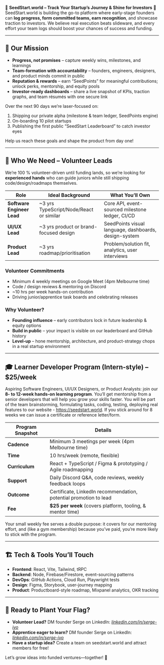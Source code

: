 🌟 **SeedStart.world – Track Your Startup’s Journey & Shine for Investors** 🚀
SeedStart.world is building the go-to platform where early-stage founders can **log progress, form committed teams, earn recognition**, and showcase traction to investors. We believe real execution beats slideware, and every effort your team logs should boost your chances of success and funding.

---

## 🌱 Our Mission

* **Progress, not promises** – capture weekly wins, milestones, and learnings
* **Team-formation with accountability** – founders, engineers, designers, and product minds commit in public
* **Reputation & rewards** – earn “SeedPoints” for meaningful contributions; unlock perks, mentorship, and equity pools
* **Investor-ready dashboards** – share a live snapshot of KPIs, traction graphs, and team résumés with one secure link

Over the next 90 days we’re laser-focused on:

1. Shipping our private alpha (milestone & team ledger, SeedPoints engine)
2. On-boarding 10 pilot startups
3. Publishing the first public “SeedStart Leaderboard” to catch investor eyes

Help us reach these goals and shape the product from day one!

---

## 🤝 Who We Need – Volunteer Leads

We’re 100 % volunteer-driven until funding lands, so we’re looking for **experienced hands** who can guide juniors while still shipping code/design/roadmaps themselves.

| Role                       | Ideal Background                         | What You’ll Own                                       |
| -------------------------- | ---------------------------------------- | ----------------------------------------------------- |
| **Software Engineer Lead** | \~3 yrs TypeScript/Node/React or similar | Core API, event-sourced milestone ledger, CI/CD       |
| **UI/UX Lead**             | \~3 yrs product or brand-focused design  | SeedPoints visual language, dashboards, design-system |
| **Product Lead**           | \~3 yrs roadmap/prioritisation           | Problem/solution fit, analytics, user interviews      |

### Volunteer Commitments

* Minimum 4 weekly meetings on Google Meet (4pm Melbourne time)
* Code / design reviews & mentoring on Discord
* \~10 hrs per week hands-on contribution
* Driving junior/apprentice task boards and celebrating releases

### Why Volunteer?

* **Founding influence** – early contributors lock in future leadership & equity options
* **Build in public** – your impact is visible on our leaderboard and GitHub history
* **Level-up** – hone mentorship, architecture, and product-strategy chops in a real startup environment

---

## 🎓 Learner Developer Program (Intern-style) – \$25/week

Aspiring Software Engineers, UI/UX Designers, or Product Analysts: join our **8- to 12-week hands-on learning program**.
You’ll get mentorship from a senior developers that will help you grow your skills faster.
You will be part of the team brainstorming, formulating tasks, coding, testing, deploying real features to our website - https://seedstart.world.
If you stick around for 8 weeks we can issue a certificate or reference letter/form.

| Program Snapshot | Details                                                                  |
| ---------------- | ------------------------------------------------------------------------ |
| **Cadence**      | Minimum 3 meetings per week (4pm Melbourne time)                         |
| **Time**         | 10 hrs/week (remote, flexible)                                           |
| **Curriculum**   | React + TypeScript / Figma & prototyping / Agile roadmapping             |
| **Support**      | Daily Discord Q\&A, code reviews, weekly feedback loops                  |
| **Outcome**      | Certificate, LinkedIn recommendation, potential promotion to lead        |
| **Fee**          | **\$25 per week** (covers platform, tooling, & mentor time)              |

Your small weekly fee serves a double purpose: it covers for our mentoring effort, and (like a gym membership) because you’ve paid, you’re more likely to stick with the program.

---

## 🏗️ Tech & Tools You’ll Touch

* **Frontend**: React, Vite, Tailwind, tRPC
* **Backend**: Node, Firebase/Firestore, event-sourcing patterns
* **DevOps**: GitHub Actions, Cloud Run, Playwright tests
* **Design**: Figma, Storybook, user-journey mapping
* **Product**: Productboard-style roadmap, Mixpanel analytics, OKR tracking

---

## 📌 Ready to Plant Your Flag?

* **Volunteer Lead?** DM founder Serge on LinkedIn: *[linkedin.com/in/serge-ivo](https://www.linkedin.com/in/sergeivo/)*
* **Apprentice eager to learn?** DM founder Serge on LinkedIn: *[linkedin.com/in/serge-ivo](https://www.linkedin.com/in/sergeivo/)*
* **Have a startup idea?** Create a team on seedstart.world and attract members for free!

Let’s grow ideas into funded ventures—together! 🚀
